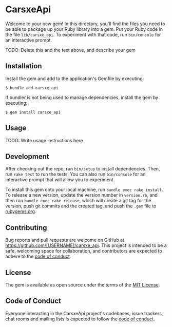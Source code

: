 # CarsxeApi

Welcome to your new gem! In this directory, you'll find the files you need to be able to package up your Ruby library into a gem. Put your Ruby code in the file `lib/carsxe_api`. To experiment with that code, run `bin/console` for an interactive prompt.

TODO: Delete this and the text above, and describe your gem

## Installation

Install the gem and add to the application's Gemfile by executing:

    $ bundle add carsxe_api

If bundler is not being used to manage dependencies, install the gem by executing:

    $ gem install carsxe_api

## Usage

TODO: Write usage instructions here

## Development

After checking out the repo, run `bin/setup` to install dependencies. Then, run `rake test` to run the tests. You can also run `bin/console` for an interactive prompt that will allow you to experiment.

To install this gem onto your local machine, run `bundle exec rake install`. To release a new version, update the version number in `version.rb`, and then run `bundle exec rake release`, which will create a git tag for the version, push git commits and the created tag, and push the `.gem` file to [rubygems.org](https://rubygems.org).

## Contributing

Bug reports and pull requests are welcome on GitHub at https://github.com/[USERNAME]/carsxe_api. This project is intended to be a safe, welcoming space for collaboration, and contributors are expected to adhere to the [code of conduct](https://github.com/[USERNAME]/carsxe_api/blob/master/CODE_OF_CONDUCT.md).

## License

The gem is available as open source under the terms of the [MIT License](https://opensource.org/licenses/MIT).

## Code of Conduct

Everyone interacting in the CarsxeApi project's codebases, issue trackers, chat rooms and mailing lists is expected to follow the [code of conduct](https://github.com/[USERNAME]/carsxe_api/blob/master/CODE_OF_CONDUCT.md).
